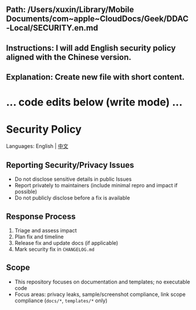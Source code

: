 ## Path: /Users/xuxin/Library/Mobile Documents/com~apple~CloudDocs/Geek/DDAC-Local/SECURITY.en.md
## Instructions: I will add English security policy aligned with the Chinese version.
## Explanation: Create new file with short content.
# ... code edits below (write mode) ...
# Security Policy

Languages: English | [中文](SECURITY.md)

## Reporting Security/Privacy Issues
- Do not disclose sensitive details in public Issues
- Report privately to maintainers (include minimal repro and impact if possible)
- Do not publicly disclose before a fix is available

## Response Process
1. Triage and assess impact
2. Plan fix and timeline
3. Release fix and update docs (if applicable)
4. Mark security fix in `CHANGELOG.md`

## Scope
- This repository focuses on documentation and templates; no executable code
- Focus areas: privacy leaks, sample/screenshot compliance, link scope compliance (`docs/*`, `templates/*` only)
